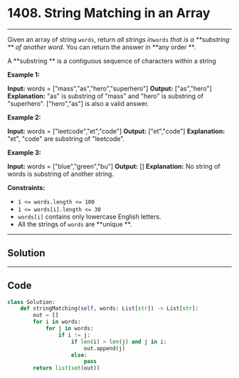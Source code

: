 # 1408. String Matching in an Array

---

Given an array of string `words`, return _all strings in_`words` _that is a **substring ** of another word_. You can return the answer in **any order **.

A **substring ** is a contiguous sequence of characters within a string

 

**Example 1:**


**Input:** words = ["mass","as","hero","superhero"]
**Output:** ["as","hero"]
**Explanation:** "as" is substring of "mass" and "hero" is substring of "superhero".
["hero","as"] is also a valid answer.


**Example 2:**


**Input:** words = ["leetcode","et","code"]
**Output:** ["et","code"]
**Explanation:** "et", "code" are substring of "leetcode".


**Example 3:**


**Input:** words = ["blue","green","bu"]
**Output:** []
**Explanation:** No string of words is substring of another string.


 

**Constraints:**

  * `1 <= words.length <= 100`
  * `1 <= words[i].length <= 30`
  * `words[i]` contains only lowercase English letters.
  * All the strings of `words` are **unique **.

---

## Solution



---

## Code
```python
class Solution:
    def stringMatching(self, words: List[str]) -> List[str]:
        out = []
        for i in words:
            for j in words:
                if i != j:
                    if len(i) > len(j) and j in i:
                        out.append(j)
                    else:
                        pass
        return list(set(out))
```